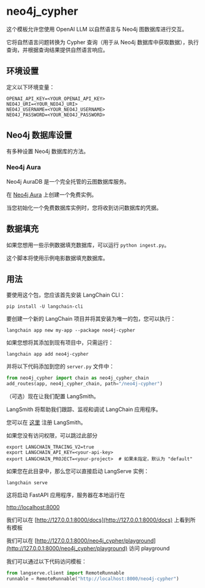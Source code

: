 # neo4j_cypher

这个模板允许您使用 OpenAI LLM 以自然语言与 Neo4j 图数据库进行交互。

它将自然语言问题转换为 Cypher 查询（用于从 Neo4j 数据库中获取数据），执行查询，并根据查询结果提供自然语言响应。

[](https://medium.com/neo4j/langchain-cypher-search-tips-tricks-f7c9e9abca4d)

## 环境设置

定义以下环境变量：

```
OPENAI_API_KEY=<YOUR_OPENAI_API_KEY>
NEO4J_URI=<YOUR_NEO4J_URI>
NEO4J_USERNAME=<YOUR_NEO4J_USERNAME>
NEO4J_PASSWORD=<YOUR_NEO4J_PASSWORD>
```

## Neo4j 数据库设置

有多种设置 Neo4j 数据库的方法。

### Neo4j Aura

Neo4j AuraDB 是一个完全托管的云图数据库服务。

在 [Neo4j Aura](https://neo4j.com/cloud/platform/aura-graph-database?utm_source=langchain&utm_content=langserve) 上创建一个免费实例。

当您初始化一个免费数据库实例时，您将收到访问数据库的凭据。

## 数据填充

如果您想用一些示例数据填充数据库，可以运行 `python ingest.py`。

这个脚本将使用示例电影数据填充数据库。

## 用法

要使用这个包，您应该首先安装 LangChain CLI：

```shell
pip install -U langchain-cli
```

要创建一个新的 LangChain 项目并将其安装为唯一的包，您可以执行：

```shell
langchain app new my-app --package neo4j-cypher
```

如果您想将其添加到现有项目中，只需运行：

```shell
langchain app add neo4j-cypher
```

并将以下代码添加到您的 `server.py` 文件中：

```python
from neo4j_cypher import chain as neo4j_cypher_chain
add_routes(app, neo4j_cypher_chain, path="/neo4j-cypher")
```

（可选）现在让我们配置 LangSmith。

LangSmith 将帮助我们跟踪、监视和调试 LangChain 应用程序。

您可以在 [这里](https://smith.langchain.com/) 注册 LangSmith。

如果您没有访问权限，可以跳过此部分

```shell
export LANGCHAIN_TRACING_V2=true
export LANGCHAIN_API_KEY=<your-api-key>
export LANGCHAIN_PROJECT=<your-project>  # 如果未指定，默认为 "default"
```

如果您在此目录中，那么您可以直接启动 LangServe 实例：

```shell
langchain serve
```

这将启动 FastAPI 应用程序，服务器在本地运行在

[http://localhost:8000](http://localhost:8000)

我们可以在 [http://127.0.0.1:8000/docs](http://127.0.0.1:8000/docs) 上看到所有模板

我们可以在 [http://127.0.0.1:8000/neo4j_cypher/playground](http://127.0.0.1:8000/neo4j_cypher/playground) 访问 playground

我们可以通过以下代码访问模板：

```python
from langserve.client import RemoteRunnable
runnable = RemoteRunnable("http://localhost:8000/neo4j-cypher")
```